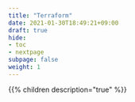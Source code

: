```yaml
---
title: "Terraform"
date: 2021-01-30T18:49:21+09:00
draft: true
hide:
- toc
- nextpage
subpage: false
weight: 1
---
```


{{% children description="true"   %}}